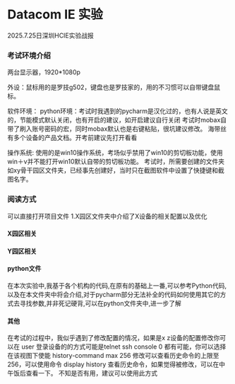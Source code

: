 # Datacom IE 实验
2025.7.25日深圳HCIE实验战报
### 考试环境介绍
两台显示器，1920*1080p 

外设：鼠标用的是罗技g502，键盘也是罗技家的，用的不习惯可以自带键盘鼠标。

软件环境：
python环境：考试时我遇到的pycharm是汉化过的，也有人说是英文的，节能模式默认关闭，也有开启的建议，如开启建议自行关闭
考试时mobax自带了刷入账号密码的宏，同时mobax默认也是右键粘贴，很坑建议修改。
海带丝有多个设备的产品文档。开考前建议先打开看看

操作系统: 使用的是win10操作系统，考场似乎禁用了win10的剪切板功能，使用win＋v并不能打开win10默认自带的剪切板功能。
考试时，所需要创建的文件夹如xy骨干园区文件夹，已经事先创建好，当时只在截图软件中设置了快捷键和截图名字。

### 阅读方式
可以直接打开项目文件
1.X园区文件夹中介绍了X设备的相关配置以及优化
#### X园区相关

#### Y园区相关

#### python文件
在本次实验中,我基于各个机构的代码,在原有的基础上一番,可以参考Python代码,以及在本文件夹中将会介绍,对于pycharm部分无法补全的代码如何使用其它的方式去寻找参数,并非死记硬背,可以在python文件夹中,进一步了解

#### 其他
在考试的过程中，我似乎遇到了修改配置的情况，如果是x z设备的配置修改你可以在 
user 登录设备的的方式可能是telnet ssh console 0
都有可能，你可以选择在该视图下使能
history-command max 256
修改可以查看历史命令的上限至256，可以使用命令 display history 查看历史命令，如果觉得被修改，可以在中午饭后查看一下。
不知是否有用，建议可以使用此方式